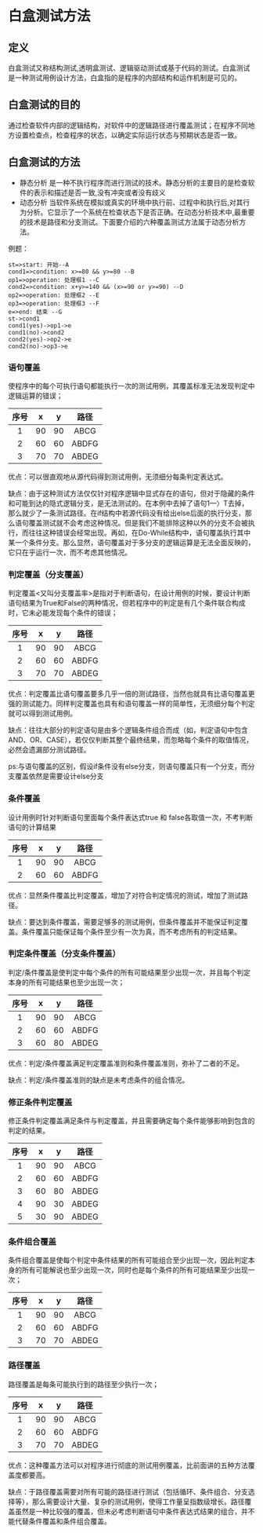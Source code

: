 # 白盒测试方法


## 定义
白盒测试又称结构测试,透明盒测试、逻辑驱动测试或基于代码的测试。白盒测试是一种测试用例设计方法，白盒指的是程序的内部结构和运作机制是可见的。

## 白盒测试的目的
通过检查软件内部的逻辑结构，对软件中的逻辑路径进行覆盖测试；在程序不同地方设置检查点，检查程序的状态，以确定实际运行状态与预期状态是否一致。

## 白盒测试的方法
- 静态分析
是一种不执行程序而进行测试的技术。静态分析的主要目的是检查软件的表示和描述是否一致,没有冲突或者没有歧义
- 动态分析
当软件系统在模拟或真实的环境中执行前、过程中和执行后,对其行为分析。它显示了一个系统在检查状态下是否正确。在动态分析技术中,最重要的技术是路径和分支测试。下面要介绍的六种覆盖测试方法属于动态分析方法。

例题：

```flow
st=>start: 开始--A
cond1=>condition: x>=80 && y>=80 --B
op1=>operation: 处理框1 --C
cond2=>condition: x+y>=140 && (x>=90 or y>=90) --D
op2=>operation: 处理框2 --E
op3=>operation: 处理框3 --F
e=>end: 结束 --G
st->cond1
cond1(yes)->op1->e
cond1(no)->cond2
cond2(yes)->op2->e
cond2(no)->op3->e
```

### 语句覆盖
使程序中的每个可执行语句都能执行一次的测试用例，其覆盖标准无法发现判定中逻辑运算的错误；

|序号|x|y|路径|
|:----:|:----:|:----:|:----:|
|1|90|90|ABCG|
|2|60|60|ABDFG|
|3|70|70|ABDEG|

优点：可以很直观地从源代码得到测试用例，无须细分每条判定表达式。

缺点：由于这种测试方法仅仅针对程序逻辑中显式存在的语句，但对于隐藏的条件和可能到达的隐式逻辑分支，是无法测试的。在本例中去掉了语句1—〉T去掉，那么就少了一条测试路径。在if结构中若源代码没有给出else后面的执行分支，那么语句覆盖测试就不会考虑这种情况。但是我们不能排除这种以外的分支不会被执行，而往往这种错误会经常出现。再如，在Do-While结构中，语句覆盖执行其中某一个条件分支。那么显然，语句覆盖对于多分支的逻辑运算是无法全面反映的，它只在乎运行一次，而不考虑其他情况。

### 判定覆盖（分支覆盖）
判定覆盖<又叫分支覆盖率>是指对于判断语句，在设计用例的时候，要设计判断语句结果为True和False的两种情况，但若程序中的判定是有几个条件联合构成时，它未必能发现每个条件的错误；

|序号|x|y|路径|
|:----:|:----:|:----:|:----:|
|1|90|90|ABCG|
|2|60|60|ABDFG|
|3|70|70|ABDEG|

优点：判定覆盖比语句覆盖要多几乎一倍的测试路径，当然也就具有比语句覆盖更强的测试能力。同样判定覆盖也具有和语句覆盖一样的简单性，无须细分每个判定就可以得到测试用例。

缺点：往往大部分的判定语句是由多个逻辑条件组合而成（如，判定语句中包含AND、OR、CASE），若仅仅判断其整个最终结果，而忽略每个条件的取值情况，必然会遗漏部分测试路径。

ps:与语句覆盖的区别，假设if条件没有else分支，则语句覆盖只有一个分支，而分支覆盖依然是需要设计else分支

### 条件覆盖
设计用例时针对判断语句里面每个条件表达式true 和 false各取值一次，不考判断语句的计算结果

|序号|x|y|路径|
|:----:|:----:|:----:|:----:|
|1|90|90|ABCG|
|2|60|60|ABDFG|

优点：显然条件覆盖比判定覆盖，增加了对符合判定情况的测试，增加了测试路径。

缺点：要达到条件覆盖，需要足够多的测试用例，但条件覆盖并不能保证判定覆盖。条件覆盖只能保证每个条件至少有一次为真，而不考虑所有的判定结果。

### 判定条件覆盖（分支条件覆盖）
判定/条件覆盖是使判定中每个条件的所有可能结果至少出现一次，并且每个判定本身的所有可能结果也至少出现一次；

|序号|x|y|路径|
|:----:|:----:|:----:|:----:|
|1|90|90|ABCG|
|2|60|60|ABDFG|
|3|60|80|ABDEG|

优点：判定/条件覆盖满足判定覆盖准则和条件覆盖准则，弥补了二者的不足。

缺点：判定/条件覆盖准则的缺点是未考虑条件的组合情况。


### 修正条件判定覆盖
修正条件判定覆盖满足条件与判定覆盖，并且需要确定每个条件能够影响到包含的判定的结果。

|序号|x|y|路径|
|:----:|:----:|:----:|:----:|
|1|90|90|ABCG|
|2|60|60|ABDFG|
|3|60|80|ABDEG|
|4|90|30|ABDEG|
|5|30|90|ABDEG|

### 条件组合覆盖
条件组合覆盖是使每个判定中条件结果的所有可能组合至少出现一次，因此判定本身的所有可能解说也至少出现一次，同时也是每个条件的所有可能结果至少出现一次；

|序号|x|y|路径|
|:----:|:----:|:----:|:----:|
|1|90|90|ABCG|
|2|60|60|ABDFG|
|3|70|70|ABDEG|

### 路径覆盖
路径覆盖是每条可能执行到的路径至少执行一次；

|序号|x|y|路径|
|:----:|:----:|:----:|:----:|
|1|90|90|ABCG|
|2|60|60|ABDFG|
|3|70|70|ABDEG|

优点：这种覆盖方法可以对程序进行彻底的测试用例覆盖，比前面讲的五种方法覆盖度都要高。

缺点：于路径覆盖需要对所有可能的路径进行测试（包括循环、条件组合、分支选择等），那么需要设计大量、复杂的测试用例，使得工作量呈指数级增长。路径覆盖虽然是一种比较强的覆盖，但未必考虑判断语句中条件表达式结果的组合，并不能代替条件覆盖和条件组合覆盖。
